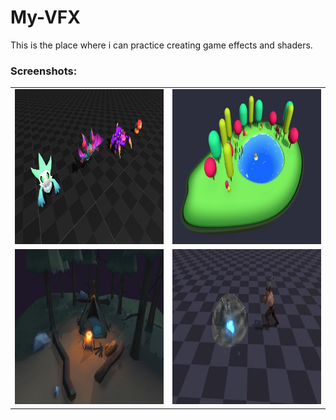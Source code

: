 # My-VFX
This is the place where i can practice creating game effects and shaders.

### Screenshots:

<table>
  <tr>
    <td><img src="https://github.com/yukey123456/My-VFX/blob/main/Assets/Art/Screenshots/Case_001.jpg?raw=true" alt="App Screenshot" width="440" height="248"></td>
    <td><img src="https://github.com/yukey123456/My-VFX/blob/main/Assets/Art/Screenshots/Case_002.jpg?raw=true" alt="App Screenshot" width="440" height="248"></td>
  </tr>
  <tr>
    <td><img src="https://github.com/yukey123456/My-VFX/blob/main/Assets/Art/Screenshots/Case_003.jpg?raw=true" alt="App Screenshot" width="440" height="248"></td>
    <td><img src="https://github.com/yukey123456/My-VFX/blob/main/Assets/Art/Screenshots/Case_004.jpg?raw=true" alt="App Screenshot" width="440" height="248"></td>
  </tr>
</table>

